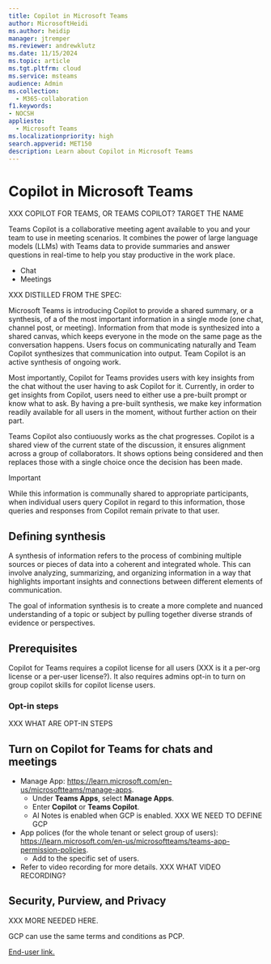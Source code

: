 ```yaml
---
title: Copilot in Microsoft Teams
author: MicrosoftHeidi
ms.author: heidip
manager: jtremper
ms.reviewer: andrewklutz
ms.date: 11/15/2024
ms.topic: article
ms.tgt.pltfrm: cloud
ms.service: msteams
audience: Admin
ms.collection: 
  - M365-collaboration
f1.keywords:
- NOCSH
appliesto: 
  - Microsoft Teams
ms.localizationpriority: high
search.appverid: MET150
description: Learn about Copilot in Microsoft Teams
---
```


# Copilot in Microsoft Teams

XXX COPILOT FOR TEAMS, OR TEAMS COPILOT? TARGET THE NAME

Teams Copilot is a collaborative meeting agent available to you and your team to use in meeting scenarios. It combines the power of large language models (LLMs) with Teams data to provide summaries and answer questions in real-time to help you stay productive in the work place.  

- Chat 
- Meetings

XXX DISTILLED FROM THE SPEC:

Microsoft Teams is introducing Copilot to provide a shared summary, or a synthesis, of a of the most important information in a single mode (one chat, channel post, or meeting). Information from that mode is synthesized into a shared canvas, which keeps everyone in the mode on the same page as the conversation happens. Users focus on communicating naturally and Team Copilot synthesizes that communication into output. Team Copilot is an active synthesis of ongoing work.

Most importantly, Copilot for Teams provides users with key insights from the chat without the user having to ask Copilot for it. Currently, in order to get insights from Copilot, users need to either use a pre-built prompt or know what to ask. By having a pre-built synthesis, we make key information readily available for all users in the moment, without further action on their part.

Teams Copilot also contiuously works as the chat progresses. Copilot is a shared view of the current state of the discussion, it ensures alignment across a group of collaborators. It shows options being considered and then replaces those with a single choice once the decision has been made.

> [!IMPORTANT]
> While this information is communally shared to appropriate participants, when individual users query Copilot in regard to this information, those queries and responses from Copilot remain private to that user.

## Defining synthesis

A synthesis of information refers to the process of combining multiple sources or pieces of data into a coherent and integrated whole. This can involve analyzing, summarizing, and organizing information in a way that highlights important insights and connections between different elements of communication.

The goal of information synthesis is to create a more complete and nuanced understanding of a topic or subject by pulling together diverse strands of evidence or perspectives.

## Prerequisites

Copilot for Teams requires a copilot license for all users (XXX is it a per-org license or a per-user license?). It also requires admins opt-in to turn on group copilot skills for copilot license users.

### Opt-in steps

XXX WHAT ARE OPT-IN STEPS

## Turn on Copilot for Teams for chats and meetings

- Manage App: https://learn.microsoft.com/en-us/microsoftteams/manage-apps.
  - Under **Teams Apps**, select **Manage Apps**.
  - Enter **Copilot** or **Teams Copilot**.
  - AI Notes is enabled when GCP is enabled. XXX WE NEED TO DEFINE GCP
- App polices (for the whole tenant or select group of users): https://learn.microsoft.com/en-us/microsoftteams/teams-app-permission-policies.
  - Add to the specific set of users.
- Refer to video recording for more details. XXX WHAT VIDEO RECORDING?

## Security, Purview, and Privacy


XXX MORE NEEDED HERE.

GCP can use the same terms and conditions as PCP.

[End-user link.](https://support.microsoft.com/office/frequently-asked-questions-about-copilot-in-microsoft-teams-e8737767-4087-4ae6-b1d8-10264152b05a)
